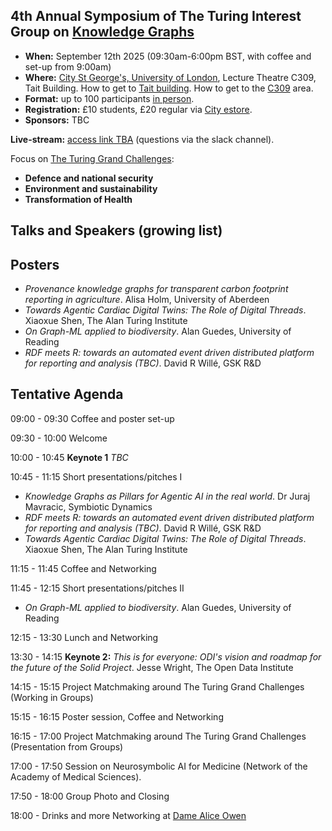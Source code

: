 ## 4th Annual Symposium of The Turing Interest Group on [Knowledge Graphs](https://www.turing.ac.uk/research/interest-groups/knowledge-graphs)

- **When:** September 12th 2025 (09:30am-6:00pm BST, with coffee and set-up from 9:00am)
- **Where:** [City St George's, University of London](https://www.citystgeorges.ac.uk/), Lecture Theatre C309, Tait Building. How to get to [Tait building](https://goo.gl/maps/DkxQcdR5fSyuy1hy9). How to get to the [C309](https://bit.ly/symposium-video-getting-to-c309) area.
- **Format:** up to 100 participants <ins>in person</ins>. 
- **Registration:** £10 students, £20 regular via [City estore](https://www.citystgeorges.ac.uk/news-and-events/events/2025/september/4th-annual-symposium-of-the-turing-interest-group-on-knowledge-graphs).
- **Sponsors:** TBC
<!--- **Photos:** TBA -->
<!-- **Call for presentations and posters:** (now closed)
  - [Poster presentation and potential sponsorship from industry](https://forms.gle/8M8Je79aHuz9Abb48) (please reach for additional details).
  - [Poster presentation from academia](https://forms.gle/aYktpvP6CurTyzhMA).
-->
**Live-stream:** [access link TBA]() (questions via the slack channel).


Focus on [The Turing Grand Challenges](https://www.turing.ac.uk/research):
- **Defence and national security**
- **Environment and sustainability**
- **Transformation of Health**

## Talks and Speakers (growing list)


## Posters
- *Provenance knowledge graphs for transparent carbon footprint reporting in agriculture*. Alisa Holm, University of Aberdeen
- *Towards Agentic Cardiac Digital Twins: The Role of Digital Threads*. Xiaoxue Shen, The Alan Turing Institute
- *On Graph-ML applied to biodiversity*. Alan Guedes, University of Reading
- *RDF meets R: towards an automated event driven distributed platform for reporting and analysis (TBC)*. David R Willé, GSK R&D


## Tentative Agenda

09:00 - 09:30 Coffee and poster set-up

09:30 - 10:00 Welcome

10:00 - 10:45 **Keynote 1** *TBC*

10:45 - 11:15 Short presentations/pitches I
- *Knowledge Graphs as Pillars for Agentic AI in the real world*. Dr Juraj Mavracic, Symbiotic Dynamics
- *RDF meets R: towards an automated event driven distributed platform for reporting and analysis (TBC)*. David R Willé, GSK R&D
- *Towards Agentic Cardiac Digital Twins: The Role of Digital Threads*. Xiaoxue Shen, The Alan Turing Institute

11:15 - 11:45 Coffee and Networking

11:45 - 12:15 Short presentations/pitches II
- *On Graph-ML applied to biodiversity*. Alan Guedes, University of Reading

12:15 - 13:30 Lunch and Networking

13:30 - 14:15 **Keynote 2:** *This is for everyone: ODI's vision and roadmap for the future of the Solid Project*. Jesse Wright, The Open Data Institute

14:15 - 15:15 Project Matchmaking around The Turing Grand Challenges (Working in Groups)
<!-- - Support for seed-corn projects in the area of KGs and ontologies and their applications (GCHQ). Nige D -->

15:15 - 16:15 Poster session, Coffee and Networking

16:15 - 17:00 Project Matchmaking around The Turing Grand Challenges (Presentation from Groups)

17:00 - 17:50 Session on Neurosymbolic AI for Medicine (Network of the Academy of Medical Sciences).

17:50 - 18:00 Group Photo and Closing

18:00 - Drinks and more Networking at [Dame Alice Owen](https://maps.app.goo.gl/JFGwGSVFZFFf9LQa6)

<!--
<br>
<p align="center">
<img src="https://raw.githubusercontent.com/turing-knowledge-graphs/meet-ups/main/poster-2nd-symposium-ig-kg.png" width="550" alt="Symposium">
</p>
-->


